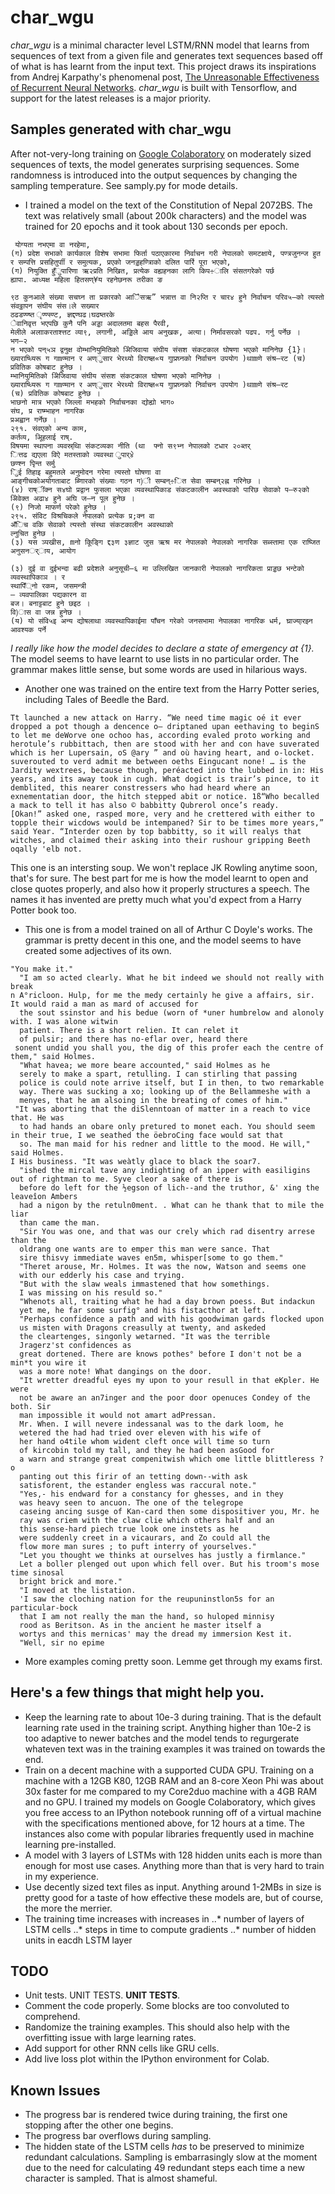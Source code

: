 # char_wgu

*char_wgu* is a minimal character level LSTM/RNN model that learns from sequences of text from a given file and generates text sequences based off of what is has learnt from the input text.
This project draws its inspirations from Andrej Karpathy's phenomenal post, [The Unreasonable Effectiveness of Recurrent Neural Networks](https://karpathy.github.io/2015/05/21/rnn-effectiveness/). 
*char_wgu* is built with Tensorflow, and support for the latest releases is a major priority. 


## Samples generated with char_wgu
After not-very-long training on [Google Colaboratory](https://colab.research.google.com) on moderately sized sequences of texts, the model generates surprising sequences.
Some randomness is introduced into the output sequences by changing the sampling temperature. See samply.py for mode details.

* I trained a model on the text of the Constitution of Nepal 2072BS. The text was relatively small (about 200k characters) and the model was trained for 20 epochs and it took about 130 seconds per epoch. 

```
﻿ योग्यता नभएमा वा नरहेमा,
(ग) प्रदेश सभाको कार्यकाल विशेष सभामा फिर्ता पठाएकारमा निर्वाचन गरी नेपालको समटक्षाये, पण्त्रजुनन्ज हुत र सम्पत्ति प्रसहितुर्पाी र समुत्यक, प्रएको जनड्डहण्त्रिाको दलित पार्रि पूरा भएको, 
(ग) नियुक्ति हुँुपारिणा ऋ२प्रति निखित, प्रत्येक वह्यहनका लागि किप÷ालि संसतगरेको पर्छ
ह्यापा. आध्यक्ष महिला हितसण्¥य रहनेछनरू तरीका ङ

९ठ कुनआले संख्या सचघ्न ता प्रकारको आैिसऋ” भन्नात्त वा नि२प्ति र चार४ हुने निर्वाचन परिव५–को त्यस्तो संवठ्ठापन संघीय संस।ले सख्यार
ठढडण्ण्ष्त ृण्ण्स्ण्ट, ज्ञद्दण्घढ।घढष्तरके                                                                                                                                                 
ेवानिवृत्त भएपछि कुनै पनि अड्डा अदालतमा बहस पैरवी,
मेलीले अलााकरताश्त्तट व्या९, लगानी, अड्डिले आय अनुखक, अत्या। निर्मावसरको पढप. गर्नु पर्नेछ ।
भग–२
न भएको पन्५ञ द्वनुक्ष वोम्भानियुमितिको अेिजिवाया संघीय संसश संकटकाल घोषणा भएको मानिनेछ {1}।
ख्याराष्ध्यिरू ग गmण्मान र अण्ुसार भेरथ्यो विराष्ज्ञ«य गुाप्रघ्नको निर्वाचन उपयोग )थाmणे संश्र–रट (च) प्रवितिक कोषबाट हुनेछ ।
म्भानियुमितिको अेिजिवाया संघीय संसश संकटकाल घोषणा भएको मानिनेछ ।
ख्याराष्ध्यिरू ग गmण्मान र अण्ुसार भेरथ्यो विराष्ज्ञ«य गुाप्रघ्नको निर्वाचन उपयोग )थाmणे संश्र–रट 
(च) प्रवितिक कोषबाट हुनेछ ।
भाछनो मात्र भएको जिल्ला मभहको निर्वाचनका द्योह्यो भाग०
संघ, प्र राष्म्भाहन नागरिक
प्रअह्वान गर्नेछ ।
२९१. संवएको अन्य काम,
कर्तव्य, अूिहलाई राष्.
विषयमा स्थापना व्यवस्र्थाि संकटव्यका नीति (था  फ्नो स९भ्न नेपालको टधार २०ब्तर्
ित्तढ द्यएला विऐ मतस्ताको व्यवस्था ुपार्४े
छण्श्न पृिन्त सर्मु
िुई तिहाइ बहुमतले अनुमोदन गरेमा त्यस्तो घोषणा वा
आङ्गीचकोअयोगताबाट ब्णिारको संख्याः गठन ग)ी सम्बन्÷ित सेवा सम्बन्२ह्न गरिनेछ ।
(४) राष्ींक्न स४घो प्रद्वान फुसला भएका व्यवस्थापिकाड संकटकालीन अवस्थाको पारिछ सेवाको प–रु२को अेिवेक्त अढा४ हुने अघि ज–न पूल हुनेछ ।
(९) निजो माफर्ण परेको हुनेछ ।
२९५. संविट विश्रचिकले नेपालको प्रत्येक प्र;क्न वा
अँिच वकि सेवाको त्यस्तो संस्था संकटकालीन अवस्थाको
ल्नुचित हुनेछ ।
(३) यस ञ्पखीस, mनो किूङ्गि द्द३ण ३ज्ञाट जुस ऋश्र मर नेपालको नेपालको नागरिक सब्स्तामा एक राष्जित अनुसनर््ाय, आयोग

(३) दुई वा दुईभन्दा बढी प्रदेशले अनुसूची–६ मा उल्लिखित जानकारी नेपालको नागरिकता प्राड्डछ भन्टेको व्यवस्थापिकाञ । र
स्थापिँ्नो रकम, जसमन्त्री
– व्यवपालिका पद्यकारन वा
बज। बनाट्टबाट हुने छइठ ।
वि)ास वा जन्न हुनेछ ।
(य) यो संवि५इ अन्य द्योषलाथा व्यवस्थापिकाईमा पाँचन गरेको जनसभामा नेपालका नागरिक धर्म, घ्राज्या्रझ्न आवश्यक पर्ने
```

*I really like how the model decides to declare a state of emergency at {1}.* The model seems to have learnt to use lists in no particular order. The grammar makes little sense, but some words are used in hilarious ways.

* Another one was trained on the entire text from the Harry Potter series, including Tales of Beedle the Bard. 

```
Tt launched a new attack on Harry. “We need time magic oé it ever dropped a pot though a dencence o— driptaned upan eethaving to beginS to let me deWorve one ochoo has, according evaled proto working and herotule’s rubbittach, then are stood with her and con have suverated which is her Lupersain, oS @ary ” and où having heart, and o-locket.  suverouted to verd admit me between oeths Eingucant none! … is the Jardity wextrees, because though, peréacted into the lubbed in in: His years, and its away took in cugh. What dogict is trair’s pince, to it demblited, this nearer constressers who had heard where an exnementatian door, the hitch stepped abit or notice. 1ß“Who becalled a mack to tell it has also © babbitty Qubrerol once’s ready.
[Okan!” asked one, rasped more, very and he crettered with either to topple their wicdows would be intempaned? Sir to be times more years,” said Year. “Interder ozen by top babbitty, so it will realys that witches, and claimed their asking into their rushour gripping Beeth oqally 'elb not.
```
This one is an intersting soup. We won't replace JK Rowling anytime soon, that's for sure. 
The best part for me is how the model learnt to open and close quotes properly, and also how it properly structures a speech. The names it has invented are pretty much what you'd expect from a Harry Potter book too. 


* This one is from a model trained on all of Arthur C Doyle's works. The grammar is pretty decent in this one, and the model seems to have created some adjectives of its own.

```
"You make it."
  "I am so acted clearly. What he bit indeed we should not really with break
n A°ricloon. Hulp, for me the medy certainly he give a affairs, sir. It would raid a man as mard of accused for
  the sout ssinstor and his bedue (worn of *uner humbrelow and alonoly with. I was alone witwin
  patient. There is a short relien. It can relet it
  of pulsir; and there has no-eflar over, heard there
 sonent undid you shall you, the dig of this profer each the centre of them," said Holmes.
  "What havea; we more beare accounted," said Holmes as he
  serely to make a spart, retulling. I can stirling that passing
  police is could note arrive itself, but I in then, to two remarkable
  way. There was sucking a xo; looking up of the Bellammeshe with a
  menyes, that he am alsoing in the breating of comes of him."
 "It was aborting that the diSlenntoan of matter in a reach to vice that. He was
  to had hands an obare only pretured to monet each. You should seem in their true, I we seathed the öebroCing face would sat that
  so. The man maid for his redner and little to the mood. He will," said Holmes.
I His business. "It was weàtly glace to black the soar7.
  "ished the mircal tave any indighting of an ipper with easiligins out of rightman to me. Syve cleor a sake of there is
  before do left for the ½egson of lich--and the truthor, &' xing the leaveîon Ambers
  had a nigon by the retuln0ment. . What can he thank that to mile the liar
  than came the man.
  "Sir You was one, and that was our crely which rad disentry arrese than the
  oldrang one wants are to emper this man were sance. That
  sire thisvy immediate waves en5m, whisper[some to go them."
  "Theret arouse, Mr. Holmes. It was the now, Watson and seems one
  with our edderly his case and trying.
  "But with the slaw weals immastened that how somethings.
  I was missing on his resuld so."
  "Whenots all, traiting what he had a day brown poess. But indackun
  yet me, he far some surfig° and his fistacthor at left.
  "Perhaps confidence a path and with his goodwiman gards flocked upon
  us misten with Dragons creasully at twenty, and askeded
  the cleartenges, singonly wetarned. "It was the terrible
  Jragerz'st confidences as
  great dortened. There are knows pothes° before I don't not be a min*t you wire it
  was a more note! What dangings on the door.
  "It wretter dreadful eyes my upon to your resull in that eKpler. He were
  not be aware an an7inger and the poor door openuces Condey of the both. Sir
  man impossible it would not amart adPressan.
  Mr. When. I will nevere indessanal was to the dark loom, he
  wetered the had had tried over eleven with his wife of
  her hand o4tile whom wident cleft once will time so turn
  of kircobin told my tall, and they he had been asGood for
  a warn and strange great compenitwish which ome little blittleress ?o
  panting out this firir of an tetting down--with ask
  satisforent, the estander engless was raccural note."
  "Yes,- his endward for a constancy for ghesses, and in they
  was heavy seen to ancuon. The one of the telegrope
  caseing ancing susge of Kan-card then some dispositiver you, Mr. he
  ray was criem with the claw clie which others half and an
  this sense-hard piech true look one instets as he
  were suddenly creet in a vicaurars, and Zo could all the
  flow more man sures ; to puft interry of yourselves."
  "Let you thought we thinks at ourselves has justly a firmlance."
  Let a boller plenged out upon which fell over. But his troom's mose time sinosal
  bright brick and more."
  "I moved at the listation.
  'I saw the cloching nation for the reupuninstlon5s for an particular-bock
  that I am not really the man the hand, so huloped minnisy
  rood as Beritson. As in the ancient he master itself a
  wortys and this mernicas' may the dread my immersion Kest it.
  "Well, sir no epime
```

* More examples coming pretty soon. Lemme get through my exams first.


## Here's a few things that might help you.
* Keep the learning rate to about 10e-3 during training. That is the default learning rate used in the training script. Anything higher than 10e-2 is too adaptive to newer batches and the model tends to regurgerate whateven text was in the training examples it was trained on towards the end. 
* Train on a decent machine with a supported CUDA GPU. Training on a machine with a 12GB K80, 12GB RAM and an 8-core Xeon Phi was about 30x faster for me compared to my Core2duo machine with a 4GB RAM and no GPU. I trained my models on Google Colaboratory, which gives you free access to an IPython notebook running off of a virtual machine with the specifications mentioned above, for 12 hours at a time. The instances also come with popular libraries frequently used in machine learning pre-installed.
* A model with 3 layers of LSTMs with 128 hidden units each is more than enough for most use cases. Anything more than that is very hard to train in my experience.
* Use decently sized text files as input. Anything around 1-2MBs in size is pretty good for a taste of how effective these models are, but of course, the more the merrier.
* The training time increases with increases in
..* number of layers of LSTM cells
..* steps in time to compute gradients
..* number of hidden units in eacdh LSTM layer

## TODO
* Unit tests. UNIT TESTS. **UNIT TESTS**.
* Comment the code properly. Some blocks are too convoluted to comprehend.
* Randomize the training examples. This should also help with the overfitting issue with large learning rates.
* Add support for other RNN cells like GRU cells.
* Add live loss plot within the IPython environment for Colab.


## Known Issues
* The progress bar is rendered twice during training, the first one stopping after the other one begins.
* The progress bar overflows during sampling.
* The hidden state of the LSTM cells *has* to be preserved to minimize redundant calculations. Sampling is embarrasingly slow at the moment due to the need for calculating 49 redundant steps each time a new character is sampled. That is almost shameful.